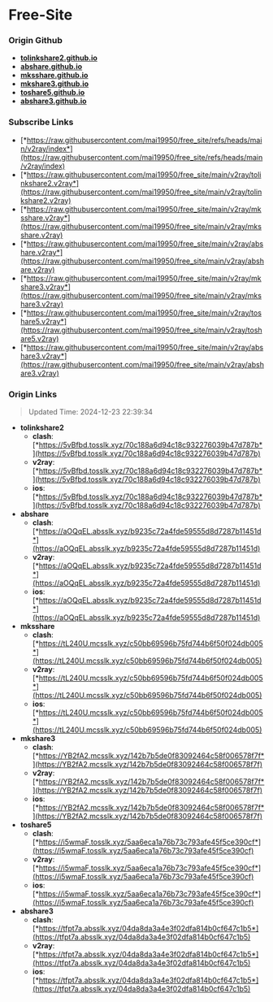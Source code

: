 # Free-Site

### Origin Github

- [**tolinkshare2.github.io**](https://github.com/tolinkshare2/tolinkshare2.github.io)
- [**abshare.github.io**](https://github.com/abshare/abshare.github.io)
- [**mksshare.github.io**](https://github.com/mksshare/mksshare.github.io)
- [**mkshare3.github.io**](https://github.com/mkshare3/mkshare3.github.io)
- [**toshare5.github.io**](https://github.com/toshare5/toshare5.github.io)
- [**abshare3.github.io**](https://github.com/abshare3/abshare3.github.io)

### Subscribe Links

- [*https://raw.githubusercontent.com/mai19950/free_site/refs/heads/main/v2ray/index*](https://raw.githubusercontent.com/mai19950/free_site/refs/heads/main/v2ray/index)
- [*https://raw.githubusercontent.com/mai19950/free_site/main/v2ray/tolinkshare2.v2ray*](https://raw.githubusercontent.com/mai19950/free_site/main/v2ray/tolinkshare2.v2ray)
- [*https://raw.githubusercontent.com/mai19950/free_site/main/v2ray/mksshare.v2ray*](https://raw.githubusercontent.com/mai19950/free_site/main/v2ray/mksshare.v2ray)
- [*https://raw.githubusercontent.com/mai19950/free_site/main/v2ray/abshare.v2ray*](https://raw.githubusercontent.com/mai19950/free_site/main/v2ray/abshare.v2ray)
- [*https://raw.githubusercontent.com/mai19950/free_site/main/v2ray/mkshare3.v2ray*](https://raw.githubusercontent.com/mai19950/free_site/main/v2ray/mkshare3.v2ray)
- [*https://raw.githubusercontent.com/mai19950/free_site/main/v2ray/toshare5.v2ray*](https://raw.githubusercontent.com/mai19950/free_site/main/v2ray/toshare5.v2ray)
- [*https://raw.githubusercontent.com/mai19950/free_site/main/v2ray/abshare3.v2ray*](https://raw.githubusercontent.com/mai19950/free_site/main/v2ray/abshare3.v2ray)

### Origin Links

> Updated Time: 2024-12-23 22:39:34

- **tolinkshare2**
  - **clash**: [*https://5vBfbd.tosslk.xyz/70c188a6d94c18c932276039b47d787b*](https://5vBfbd.tosslk.xyz/70c188a6d94c18c932276039b47d787b)
  - **v2ray**: [*https://5vBfbd.tosslk.xyz/70c188a6d94c18c932276039b47d787b*](https://5vBfbd.tosslk.xyz/70c188a6d94c18c932276039b47d787b)
  - **ios**: [*https://5vBfbd.tosslk.xyz/70c188a6d94c18c932276039b47d787b*](https://5vBfbd.tosslk.xyz/70c188a6d94c18c932276039b47d787b)
- **abshare**
  - **clash**: [*https://aOQqEL.absslk.xyz/b9235c72a4fde59555d8d7287b11451d*](https://aOQqEL.absslk.xyz/b9235c72a4fde59555d8d7287b11451d)
  - **v2ray**: [*https://aOQqEL.absslk.xyz/b9235c72a4fde59555d8d7287b11451d*](https://aOQqEL.absslk.xyz/b9235c72a4fde59555d8d7287b11451d)
  - **ios**: [*https://aOQqEL.absslk.xyz/b9235c72a4fde59555d8d7287b11451d*](https://aOQqEL.absslk.xyz/b9235c72a4fde59555d8d7287b11451d)
- **mksshare**
  - **clash**: [*https://tL240U.mcsslk.xyz/c50bb69596b75fd744b6f50f024db005*](https://tL240U.mcsslk.xyz/c50bb69596b75fd744b6f50f024db005)
  - **v2ray**: [*https://tL240U.mcsslk.xyz/c50bb69596b75fd744b6f50f024db005*](https://tL240U.mcsslk.xyz/c50bb69596b75fd744b6f50f024db005)
  - **ios**: [*https://tL240U.mcsslk.xyz/c50bb69596b75fd744b6f50f024db005*](https://tL240U.mcsslk.xyz/c50bb69596b75fd744b6f50f024db005)
- **mkshare3**
  - **clash**: [*https://YB2fA2.mcsslk.xyz/142b7b5de0f83092464c58f006578f7f*](https://YB2fA2.mcsslk.xyz/142b7b5de0f83092464c58f006578f7f)
  - **v2ray**: [*https://YB2fA2.mcsslk.xyz/142b7b5de0f83092464c58f006578f7f*](https://YB2fA2.mcsslk.xyz/142b7b5de0f83092464c58f006578f7f)
  - **ios**: [*https://YB2fA2.mcsslk.xyz/142b7b5de0f83092464c58f006578f7f*](https://YB2fA2.mcsslk.xyz/142b7b5de0f83092464c58f006578f7f)
- **toshare5**
  - **clash**: [*https://i5wmaF.tosslk.xyz/5aa6eca1a76b73c793afe45f5ce390cf*](https://i5wmaF.tosslk.xyz/5aa6eca1a76b73c793afe45f5ce390cf)
  - **v2ray**: [*https://i5wmaF.tosslk.xyz/5aa6eca1a76b73c793afe45f5ce390cf*](https://i5wmaF.tosslk.xyz/5aa6eca1a76b73c793afe45f5ce390cf)
  - **ios**: [*https://i5wmaF.tosslk.xyz/5aa6eca1a76b73c793afe45f5ce390cf*](https://i5wmaF.tosslk.xyz/5aa6eca1a76b73c793afe45f5ce390cf)
- **abshare3**
  - **clash**: [*https://tfpt7a.absslk.xyz/04da8da3a4e3f02dfa814b0cf647c1b5*](https://tfpt7a.absslk.xyz/04da8da3a4e3f02dfa814b0cf647c1b5)
  - **v2ray**: [*https://tfpt7a.absslk.xyz/04da8da3a4e3f02dfa814b0cf647c1b5*](https://tfpt7a.absslk.xyz/04da8da3a4e3f02dfa814b0cf647c1b5)
  - **ios**: [*https://tfpt7a.absslk.xyz/04da8da3a4e3f02dfa814b0cf647c1b5*](https://tfpt7a.absslk.xyz/04da8da3a4e3f02dfa814b0cf647c1b5)
